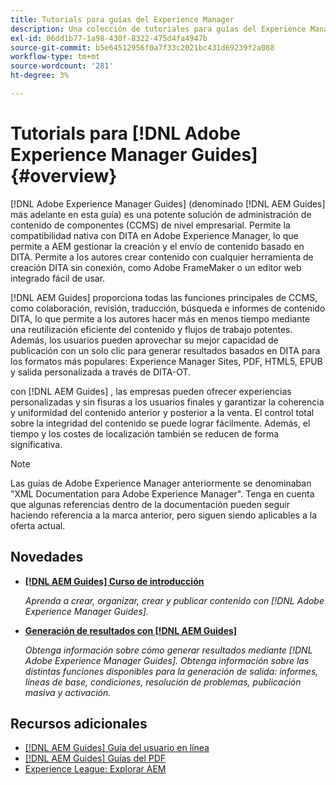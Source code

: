 ```yaml
---
title: Tutorials para guías del Experience Manager
description: Una colección de tutoriales para guías del Experience Manager (anteriormente XML Documentation para Adobe Experience Manager).
exl-id: 06dd1b77-1a98-430f-8322-475d4fa4947b
source-git-commit: b5e64512956f0a7f33c2021bc431d69239f2a088
workflow-type: tm+mt
source-wordcount: '281'
ht-degree: 3%

---
```


# Tutorials para [!DNL Adobe Experience Manager Guides] {#overview}

[!DNL Adobe Experience Manager Guides] (denominado [!DNL AEM Guides] más adelante en esta guía) es una potente solución de administración de contenido de componentes (CCMS) de nivel empresarial. Permite la compatibilidad nativa con DITA en Adobe Experience Manager, lo que permite a AEM gestionar la creación y el envío de contenido basado en DITA. Permite a los autores crear contenido con cualquier herramienta de creación DITA sin conexión, como Adobe FrameMaker o un editor web integrado fácil de usar.

[!DNL AEM Guides] proporciona todas las funciones principales de CCMS, como colaboración, revisión, traducción, búsqueda e informes de contenido DITA, lo que permite a los autores hacer más en menos tiempo mediante una reutilización eficiente del contenido y flujos de trabajo potentes. Además, los usuarios pueden aprovechar su mejor capacidad de publicación con un solo clic para generar resultados basados en DITA para los formatos más populares: Experience Manager Sites, PDF, HTML5, EPUB y salida personalizada a través de DITA-OT.

con [!DNL AEM Guides] , las empresas pueden ofrecer experiencias personalizadas y sin fisuras a los usuarios finales y garantizar la coherencia y uniformidad del contenido anterior y posterior a la venta. El control total sobre la integridad del contenido se puede lograr fácilmente. Además, el tiempo y los costes de localización también se reducen de forma significativa.

>[!NOTE]
> 
> Las guías de Adobe Experience Manager anteriormente se denominaban &quot;XML Documentation para Adobe Experience Manager&quot;. Tenga en cuenta que algunas referencias dentro de la documentación pueden seguir haciendo referencia a la marca anterior, pero siguen siendo aplicables a la oferta actual.

## Novedades

* **[[!DNL AEM Guides] Curso de introducción](../courses/course-1/overview.md)**

   *Aprenda a crear, organizar, crear y publicar contenido con [!DNL Adobe Experience Manager Guides].*

* **[Generación de resultados con [!DNL AEM Guides]](../courses/course-2/overview.md)**

   *Obtenga información sobre cómo generar resultados mediante [!DNL Adobe Experience Manager Guides]. Obtenga información sobre las distintas funciones disponibles para la generación de salida: informes, líneas de base, condiciones, resolución de problemas, publicación masiva y activación.*


<!--

Dummy links cause validation to fail

## Staff Picks

<table>
<tr>
  <td>
    <a href="#">
      <img alt="400 x 225px" src="myimage.png" />
    </a>
    <div>
      <a href="#">
    <strong>Enablement Content 1</strong>
    </a>
    </div>
    <p>
    <em>A brief description of enablement content.</em>
    <p>
  </td>
   <td>
    <a href="#">
      <img alt="400 x 225px" src="myimage.png" />
    </a>
    <div>
      <a href="#">
    <strong>Enablement Content 1</strong>
    </a>
    </div>
    <p>
    <em>A brief description of enablement content.</em>
    <p>
  </td>
  <td>
    <a href="#">
      <img alt="400 x 225px" src="myimage.png" />
    </a>
    <div>
      <a href="#">
    <strong>Enablement Content 1</strong>
    </a>
    </div>
    <p>
    <em>A brief description of enablement content.</em>
    <p>
  </td>
</tr>
</table>

-->


## Recursos adicionales

* [[!DNL AEM Guides] Guía del usuario en línea](https://help.adobe.com/en_US/xml-documentation-for-adobe-experience-manager/index.html)
* [[!DNL AEM Guides] Guías del PDF](https://helpx.adobe.com/support/xml-documentation-for-experience-manager.html)
* [Experience League: Explorar AEM](https://experienceleague.adobe.com/?lang=es#recommended/solutions/experience-manager)
